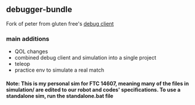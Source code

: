 ## debugger-bundle  
Fork of peter from gluten free's [debug client](https://bitbucket.org/PeterTheEarthling/debugclient/src/master/) 

### main additions
- QOL changes
- combined debug client and simulation into a single project
- teleop
- practice env to simulate a real match  

#### Note: This is my personal sim for FTC 14607, meaning many of the files in simulation/ are edited to our robot and codes' specifications. To use a standalone sim, run the standalone.bat file
